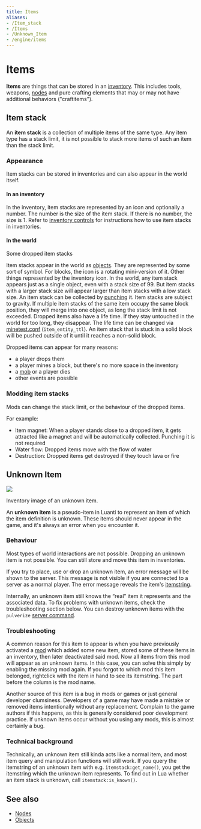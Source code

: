 ```yaml
---
title: Items
aliases:
- /Item_stack
- /Items
- /Unknown_Item
- /engine/items
---
```


# Items

**Items** are things that can be stored in an [inventory](/for-players/inventory). This includes tools, weapons, [nodes](/for-players/nodes) and pure crafting elements that may or may not have additional behaviors ("craftitems").

Item stack
----------

An **item stack** is a collection of multiple items of the same type. Any item type has a stack limit, it is not possible to stack more items of such an item than the stack limit.

### Appearance

Item stacks can be stored in inventories and can also appear in the world itself.

#### In an inventory

In the inventory, item stacks are represented by an icon and optionally a number. The number is the size of the item stack. If there is no number, the size is 1. Refer to [inventory controls](/for-players/inventory#controls) for instructions how to use item stacks in inventories.

#### In the world

[](/images/items/Item_stacks_in_the_world.png)

Some dropped item stacks

Item stacks appear in the world as [objects](/objects). They are represented by some sort of symbol. For blocks, the icon is a rotating mini-version of it. Other things represented by the inventory icon. In the world, any item stack appears just as a single object, even with a stack size of 99. But item stacks with a larger stack size will appear larger than item stacks with a low stack size. An item stack can be collected by [punching](/for-players/punching) it. Item stacks are subject to gravity. If multiple item stacks of the same item occupy the same block position, they will merge into one object, as long the stack limit is not exceeded. Dropped items also have a life time. If they stay untouched in the world for too long, they disappear. The life time can be changed via [minetest.conf](/for-players/minetest-conf) (`item_entity_ttl`).
An item stack that is stuck in a solid block will be pushed outside of it until it reaches a non-solid block.

Dropped items can appear for many reasons:

*   a player drops them
*   a player mines a block, but there's no more space in the inventory
*   a [mob](/for-players/mobs) or a player dies
*   other events are possible

### Modding item stacks

Mods can change the stack limit, or the behaviour of the dropped items.

For example:

*   Item magnet: When a player stands close to a dropped item, it gets attracted like a magnet and will be automatically collected. Punching it is not required
*   Water flow: Dropped items move with the flow of water
*   Destruction: Dropped items get destroyed if they touch lava or fire

Unknown Item
------------

![](/images/items/Unknown_Item.png)

Inventory image of an unknown item.

An **unknown item** is a pseudo-item in Luanti to represent an item of which the item definition is unknown. These items should never appear in the game, and it's always an error when you encounter it.

### Behaviour

Most types of world interactions are not possible. Dropping an unknown item is not possible. You can still store and move this item in inventories.

If you try to place, use or drop an unknown item, an error message will be shown to the server. This message is not visible if you are connected to a server as a normal player. The error message reveals the item's [itemstring](/for-players/itemstrings).

Internally, an unknown item still knows the “real” item it represents and the associated data. To fix problems with unknown items, check the troubleshooting section below. You can destroy unknown items with the `pulverize` [server command](/for-players/server-commands).

### Troubleshooting

A common reason for this item to appear is when you have previously activated a [mod](/for-players/mods) which added some new item, stored some of these items in an inventory, then later deactivated said mod. Now all items from this mod will appear as an unknown items. In this case, you can solve this simply by enabling the missing mod again. If you forgot to which mod this item belonged, rightclick with the item in hand to see its itemstring. The part before the column is the mod name.

Another source of this item is a bug in mods or games or just general developer clumsiness. Developers of a game may have made a mistake or removed items intentionally without any replacement. Complain to the game authors if this happens, as this is generally considered poor development practice. If unknown items occur without you using any mods, this is almost certainly a bug.

### Technical background

Technically, an unknown item still kinda acts like a normal item, and most item query and manipulation functions will still work. If you query the itemstring of an unknown item with e.g. `itemstack:get_name()`, you get the itemstring which the unknown item represents. To find out in Lua whether an item stack is unknown, call `itemstack:is_known()`.

See also
--------

*   [Nodes](/for-players/nodes)
*   [Objects](/objects)
